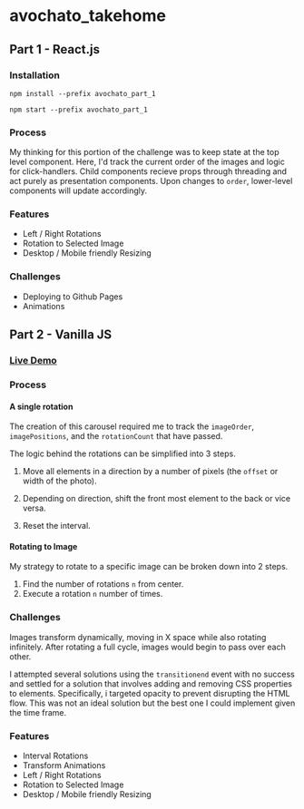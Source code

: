 # avochato_takehome

## Part 1 - React.js

### Installation

`npm install --prefix avochato_part_1`

`npm start --prefix avochato_part_1`

### Process

My thinking for this portion of the challenge was to keep state at the top level component.  Here, I'd track the current order of the images and logic for click-handlers.  Child components recieve props through threading and act purely as presentation components.  Upon changes to `order`, lower-level components will update accordingly.

### Features

* Left / Right Rotations
* Rotation to Selected Image
* Desktop / Mobile friendly Resizing

### Challenges

* Deploying to Github Pages
* Animations

## Part 2 - Vanilla JS

### [Live Demo](https://gradyzhu.github.io/avochato_takehome/)

### Process

#### A single rotation

The creation of this carousel required me to track the `imageOrder`, `imagePositions`, and the `rotationCount` that have passed.  

The logic behind the rotations can be simplified into 3 steps.

1. Move all elements in a direction by a number of pixels (the `offset` or width of the photo).

2. Depending on direction, shift the front most element to the back or vice versa.

3. Reset the interval.

#### Rotating to Image

My strategy to rotate to a specific image can be broken down into 2 steps.

1. Find the number of rotations `n` from center.
2. Execute a rotation `n` number of times.

### Challenges

Images transform dynamically, moving in X space while also rotating infinitely.  After rotating a full cycle, images would begin to pass over each other.

I attempted several solutions using the `transitionend` event with no success and settled for a solution that involves adding and removing CSS properties to elements.  Specifically, i targeted opacity to prevent disrupting the HTML flow.  This was not an ideal solution but the best one I could implement given the time frame.

### Features

* Interval Rotations
* Transform Animations
* Left / Right Rotations
* Rotation to Selected Image
* Desktop / Mobile friendly Resizing
